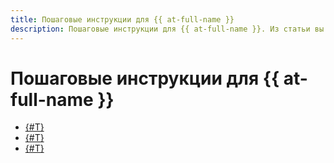 ```yaml
---
title: Пошаговые инструкции для {{ at-full-name }}
description: Пошаговые инструкции для {{ at-full-name }}. Из статьи вы узнаете, как загружать аудитные логи в сервисы {{ yandex-cloud }}.
---
```


# Пошаговые инструкции для {{ at-full-name }}

* [{#T}](./create-trail.md)
* [{#T}](./error.md)
* [{#T}](./operation-logs.md)
